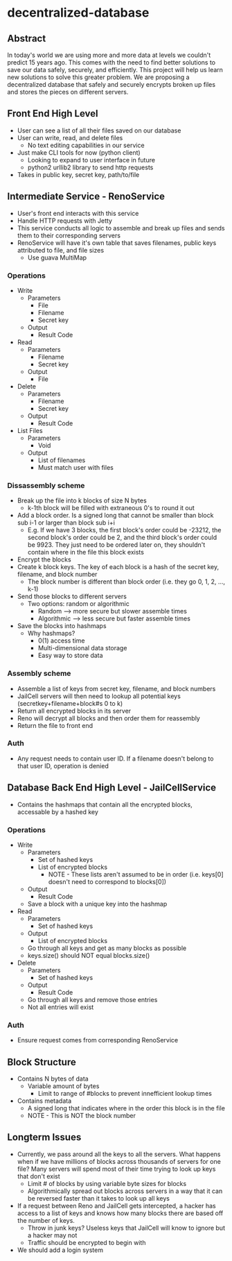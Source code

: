 # decentralized-database

## Abstract
In today's world we are using more and more data at levels we couldn't predict 15 years ago.
This comes with the need to find better solutions to save our data safely, securely, and efficiently.
This project will help us learn new solutions to solve this greater problem. We are proposing a decentralized
database that safely and securely encrypts broken up files and stores the pieces on different servers. 

## Front End High Level
* User can see a list of all their files saved on our database
* User can write, read, and delete files
    * No text editing capabilities in our service
* Just make CLI tools for now (python client)
    * Looking to expand to user interface in future
    * python2 urllib2 library to send http requests
* Takes in public key, secret key, path/to/file

## Intermediate Service - RenoService
* User's front end interacts with this service
* Handle HTTP requests with Jetty
* This service conducts all logic to assemble and break up files and sends them to their corresponding servers
* RenoService will have it's own table that saves filenames, public keys attributed to file, and file sizes 
    * Use guava MultiMap

### Operations
* Write
    * Parameters
	    * File
	    * Filename
	    * Secret key
    * Output
	    * Result Code
* Read
    * Parameters
	    * Filename
	    * Secret key
    * Output
	    * File
* Delete
    * Parameters
	    * Filename
	    * Secret key
    * Output
	    * Result Code
* List Files
    * Parameters
	    * Void
    * Output
	    * List of filenames
        * Must match user with files

### Dissassembly scheme
* Break up the file into k blocks of size N bytes
    * k-1th block will be filled with extraneous 0's to round it out
* Add a block order. Is a signed long that cannot be smaller than block sub i-1 or larger than block sub i+i
    * E.g. If we have 3 blocks, the first block's order could be -23212, the second block's order could be 2, and the 
    third block's order could be 9923. They just need to be ordered later on, they shouldn't contain where in the file this block
    exists
* Encrypt the blocks
* Create k block keys. The key of each block is a hash of the secret key, filename, and block number
    * The block number is different than block order (i.e. they go 0, 1, 2, ..., k-1)
* Send those blocks to different servers
    * Two options: random or algorithmic
        * Random --> more secure but slower assemble times
        * Algorithmic --> less secure but faster assemble times
* Save the blocks into hashmaps
    * Why hashmaps?
        * 0(1) access time
        * Multi-dimensional data storage
        * Easy way to store data


### Assembly scheme
* Assemble a list of keys from secret key, filename, and block numbers
* JailCell servers will then need to lookup all potential keys (secretkey+filename+block#s 0 to k)
* Return all encrypted blocks in its server
* Reno will decrypt all blocks and then order them for reassembly
* Return the file to front end

### Auth
* Any request needs to contain user ID. If a filename doesn't belong to that user ID, operation is denied

## Database Back End High Level - JailCellService
* Contains the hashmaps that contain all the encrypted blocks, accessable by a hashed key

### Operations
* Write
    * Parameters
	    * Set of hashed keys
	    * List of encrypted blocks
	        * NOTE - These lists aren't assumed to be in order (i.e. keys[0] doesn't need to correspond to blocks[0])
    * Output
	    * Result Code
    * Save a block with a unique key into the hashmap
* Read
    * Parameters
	    * Set of hashed keys
    * Output
	    * List of encrypted blocks
    * Go through all keys and get as many blocks as possible
	* keys.size() should NOT equal blocks.size()
* Delete
    * Parameters
	    * Set of hashed keys
    * Output
	    * Result Code
    * Go through all keys and remove those entries
	* Not all entries will exist

### Auth
* Ensure request comes from corresponding RenoService

## Block Structure
* Contains N bytes of data
    * Variable amount of bytes
        * Limit to range of #blocks to prevent innefficient lookup times
* Contains metadata
    * A signed long that indicates where in the order this block is in the file
    * NOTE - This is NOT the block number

## Longterm Issues
* Currently, we pass around all the keys to all the servers. What happens when if we have millions of blocks across
thousands of servers for one file? Many servers will spend most of their time trying to look up keys that don't exist
    * Limit # of blocks by using variable byte sizes for blocks
    * Algorithmically spread out blocks across servers in a way that it can be reversed faster than it takes to look up all keys
* If a request between Reno and JailCell gets intercepted, a hacker has access to a list of keys and knows how many blocks
there are based off the number of keys.
    * Throw in junk keys? Useless keys that JailCell will know to ignore but a hacker may not
    * Traffic should be encrypted to begin with
* We should add a login system
